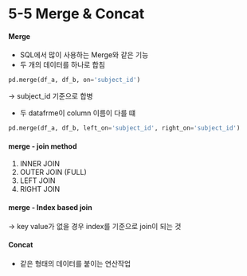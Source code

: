 # 5-5 Merge & Concat

#### Merge
- SQL에서 많이 사용하는 Merge와 같은 기능
- 두 개의 데이터를 하나로 합침

```python
pd.merge(df_a, df_b, on='subject_id')
```
-> subject_id 기준으로 합병

- 두 datafrme이 column 이름이 다를 떄
```python
pd.merge(df_a, df_b, left_on='subject_id', right_on='subject_id')
```

#### merge - join method
1. INNER JOIN
2. OUTER JOIN (FULL)
3. LEFT JOIN
4. RIGHT JOIN

#### merge - Index based join
-> key value가 없을 경우 index를 기준으로 join이 되는 것

#### Concat
- 같은 형태의 데이터를 붙이는 연산작업


